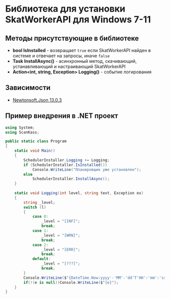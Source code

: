 # Библиотека для установки SkatWorkerAPI для Windows 7-11

## Методы присутствующие в библиотеке

- **bool IsInstalled** - возвращает `true` если SkatWorkerAPI найден в системе и отвечает на запросы, иначе `false`
- **Task InstallAsync()** - асинхронный метод, скачивающий, устанавливающий и настраивающий SkatWorkerAPI 
- **Action<int, string, Exception> Logging()** - событие логирования

## Зависимости
- [Newtonsoft.Json 13.0.3](https://www.nuget.org/packages/Newtonsoft.Json/13.0.3)

## Пример внедрения в .NET проект

```csharp
using System;
using ScanKass;

public static class Program
{
    static void Main()
    {
		SchedulerInstaller.Logging += Logging;
        if (SchedulerInstaller.IsInstalled())
            Console.WriteLine("Планировщик уже установлен");
        else 
            SchedulerInstaller.InstallAsync();
    }  
	
	static void Logging(int level, string text, Exception ex)
	{
		string _level;
		switch (l)
		{
			case 0:
				_level = "[INF]";
				break;
			case 1:
				_level = "[WRN]";
				break;
			case 2:
				_level = "[ERR]";
				break;
			default:
				_level = "[???]";
				break;
		}
		Console.WriteLine($"{DateTime.Now:yyyy'-'MM'-'dd'T'HH':'mm':'ss} {_level} {t}");
		if(!(e is null))Console.WriteLine($"{e}");
	}
}
```

